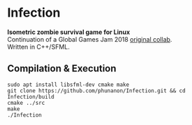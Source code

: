 # Infection
**Isometric zombie survival game for Linux**  
Continuation of a Global Games Jam 2018 [original collab](https://github.com/danielshare/GGJ2018).  
Written in C++/SFML.

## Compilation & Execution
```
sudo apt install libsfml-dev cmake make
git clone https://github.com/phunanon/Infection.git && cd Infection/build
cmake ../src
make
./Infection
```
